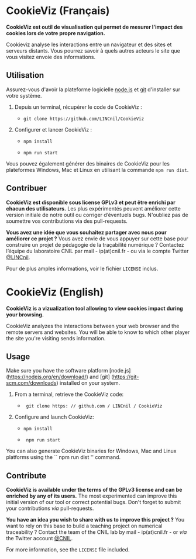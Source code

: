CookieViz (Français)
===

**CookieViz est outil de visualisation qui permet de mesurer l'impact des cookies lors de votre propre navigation.**

Cookieviz analyse les interactions entre un navigateur et des sites et serveurs distants. Vous pourrez savoir à quels autres acteurs le site que vous visitez envoie des informations.


## Utilisation

Assurez-vous d'avoir la plateforme logicielle [node.js](https://nodejs.org/fr/download/) et [git](https://git-scm.com/downloads) d'installer sur votre système.

1. Depuis un terminal, récupérer le code de CookieViz : 

     * ``git clone https://github.com/LINCnil/CookieViz``
	 
2. Configurer et lancer CookieViz :

     * ``npm install ``

     * ``npm run start``
	 
	 
Vous  pouvez également générer des binaires de CookieViz pour les plateformes Windows, Mac et Linux en utilisant la commande ``npm run dist``.

## Contribuer

**CookieViz est disponible sous license GPLv3 et peut être enrichi par chacun des utilisateurs.** Les plus expérimentés peuvent améliorer cette version initiale de notre outil ou corriger d’éventuels bugs. N'oubliez pas de soumettre vos contributions via des pull-requests.

**Vous avez une idée que vous souhaitez partager avec nous pour améliorer ce projet ?** Vous avez envie de vous appuyer sur cette base pour construire un projet de pédagogie de la traçabilité numérique ? Contactez l’équipe du laboratoire CNIL par mail - ip(at)cnil.fr - ou via le compte Twitter [@LINCnil](https://twitter.com/LINCnil).

Pour de plus amples informations, voir le fichier ``LICENSE`` inclus.

# CookieViz (English)

**CookieViz is a vizualization tool allowing to view cookies impact during your browsing.**

CookieViz analyzes the interactions between your web browser and the remote servers and websites. You will be able to know to which other player the site you're visiting sends information.

## Usage

Make sure you have the software platform [node.js] (https://nodejs.org/en/download/) and [git] (https://git-scm.com/downloads) installed on your system.

1. From a terminal, retrieve the CookieViz code:

     * `` git clone https: // github.com / LINCnil / CookieViz``

2. Configure and launch CookieViz:

     * `` npm install ``

     * `` npm run start``


You can also generate CookieViz binaries for Windows, Mac and Linux platforms using the `` npm run dist '' command.


## Contribute
**CookieViz is available under the terms of the GPLv3 license and can be enriched by any of its users.** The most experimented can improve this initial version of our tool or correct potential bugs. Don't forget to submit your contributions *via* pull-requests.

**You have an idea you wish to share with us to improve this project ?** You want to rely on this base to build a teaching project on numerical traceability ? Contact the team of the CNIL lab by mail - ip(at)cnil.fr - or *via* the Twitter account [@CNIL](https://twitter.com/CNIL).

For more information, see the `LICENSE` file included.